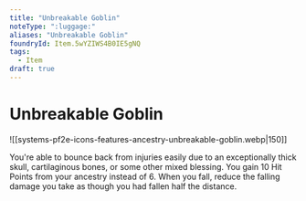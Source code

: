 ```yaml
---
title: "Unbreakable Goblin"
noteType: ":luggage:"
aliases: "Unbreakable Goblin"
foundryId: Item.5wYZIWS4B0IE5gNQ
tags:
  - Item
draft: true
---
```


# Unbreakable Goblin
![[systems-pf2e-icons-features-ancestry-unbreakable-goblin.webp|150]]

You're able to bounce back from injuries easily due to an exceptionally thick skull, cartilaginous bones, or some other mixed blessing. You gain 10 Hit Points from your ancestry instead of 6. When you fall, reduce the falling damage you take as though you had fallen half the distance.

